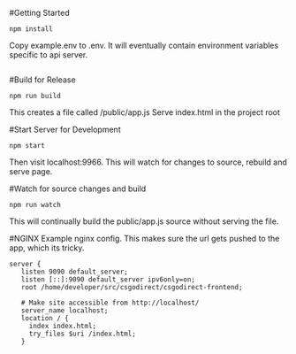 #Getting Started

```npm install```

Copy example.env to .env. It will eventually contain environment variables specific to api server.
```

```

#Build for Release

```npm run build```

This creates a file called /public/app.js
Serve index.html in the project root

#Start Server for Development

```npm start```

Then visit localhost:9966.  This will watch for changes to source, rebuild and serve page.

#Watch for source changes and build

```npm run watch```

This will continually build the public/app.js source without serving the file.

#NGINX
Example nginx config. This makes sure the url gets pushed to the app, which its tricky.

```
server {
   listen 9090 default_server;
   listen [::]:9090 default_server ipv6only=on;
   root /home/developer/src/csgodirect/csgodirect-frontend;

   # Make site accessible from http://localhost/
   server_name localhost;
   location / {
     index index.html;
     try_files $uri /index.html;
   }

```
